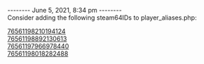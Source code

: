 
-------- June 5, 2021, 8:34 pm --------  
Consider adding the following steam64IDs to player_aliases.php:  

[76561198210194124](https://steamcommunity.com/profiles/76561198210194124)  
[76561198892130613](https://steamcommunity.com/profiles/76561198892130613)  
[76561197966978440](https://steamcommunity.com/profiles/76561197966978440)  
[76561198018282488](https://steamcommunity.com/profiles/76561198018282488)  